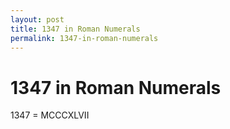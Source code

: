 ```yaml
---
layout: post
title: 1347 in Roman Numerals
permalink: 1347-in-roman-numerals
---
```


# 1347 in Roman Numerals

1347 = MCCCXLVII
